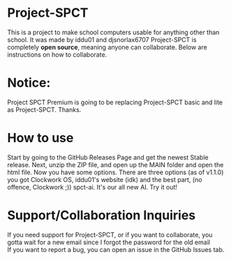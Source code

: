 # Project-SPCT
This is a project to make school computers usable for anything other than school. It was made by iddu01 and djsnorlax6707
Project-SPCT is completely **open source**, meaning anyone can collaborate. Below are instructions on how to collaborate. 
# Notice:
Project SPCT Premium is going to be replacing Project-SPCT basic and lite as Project-SPCT. Thanks.
# How to use
Start by going to the GitHub Releases Page and get the newest Stable release. Next, unzip the ZIP file, and open up the MAIN folder and open the html file. Now you have some options. There are three options (as of v1.1.0) you got Clockwork OS, iddu01's website (idk) and the best part, (no offence, Clockwork ;)) spct-ai. It's our all new AI. Try it out!
# Support/Collaboration Inquiries
If you need support for Project-SPCT, or if you want to collaborate, you gotta wait for a new email since I forgot the password for the old email<br>
If you want to report a bug, you can open an issue in the GitHub Issues tab. 



